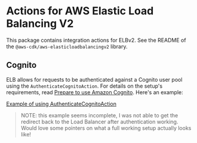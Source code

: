 # Actions for AWS Elastic Load Balancing V2


This package contains integration actions for ELBv2. See the README of the `@aws-cdk/aws-elasticloadbalancingv2` library.

## Cognito

ELB allows for requests to be authenticated against a Cognito user pool using
the `AuthenticateCognitoAction`. For details on the setup's requirements,
read [Prepare to use Amazon
Cognito](https://docs.aws.amazon.com/elasticloadbalancing/latest/application/listener-authenticate-users.html#cognito-requirements).
Here's an example:

[Example of using AuthenticateCognitoAction](test/integ.cognito.lit.ts)

> NOTE: this example seems incomplete, I was not able to get the redirect back to the
Load Balancer after authentication working. Would love some pointers on what a full working
setup actually looks like!
